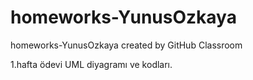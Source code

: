 # homeworks-YunusOzkaya
homeworks-YunusOzkaya created by GitHub Classroom

1.hafta ödevi UML diyagramı ve kodları.
